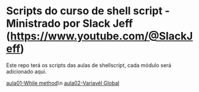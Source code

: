 # Scripts do curso de shell script - Ministrado por Slack Jeff (https://www.youtube.com/@SlackJeff)

Este repo terá os scripts das aulas de shellscript, cada módulo será adicionado aqui.


[aula01-While method](aula01/aula01.sh)\n
[aula02-Variavél Global](aula02/aula02.sh)
